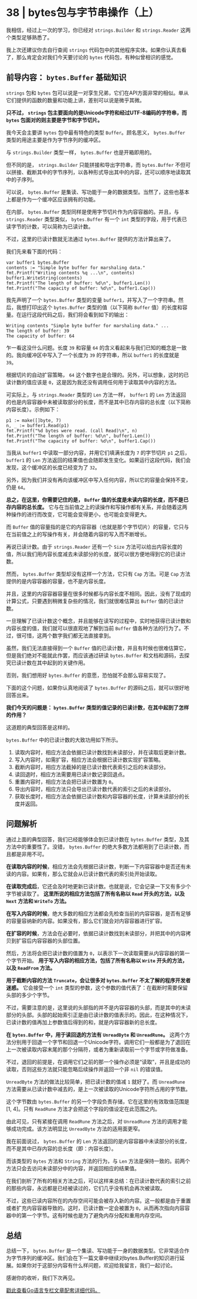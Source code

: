# 38 | bytes包与字节串操作（上）
我相信，经过上一次的学习，你已经对 `strings.Builder` 和 `strings.Reader` 这两个类型足够熟悉了。

我上次还建议你去自行查阅 `strings` 代码包中的其他程序实体。如果你认真去看了，那么肯定会对我们今天要讨论的 `bytes` 代码包，有种似曾相识的感觉。

## 前导内容： `bytes.Buffer` 基础知识

`strings` 包和 `bytes` 包可以说是一对孪生兄弟，它们在API方面非常的相似。单从它们提供的函数的数量和功能上讲，差别可以说是微乎其微。

**只不过， `strings` 包主要面向的是Unicode字符和经过UTF-8编码的字符串，而 `bytes` 包面对的则主要是字节和字节切片。**

我今天会主要讲 `bytes` 包中最有特色的类型 `Buffer`。顾名思义， `bytes.Buffer` 类型的用途主要是作为字节序列的缓冲区。

与 `strings.Builder` 类型一样， `bytes.Buffer` 也是开箱即用的。

但不同的是， `strings.Builder` 只能拼接和导出字符串，而 `bytes.Buffer` 不但可以拼接、截断其中的字节序列，以各种形式导出其中的内容，还可以顺序地读取其中的子序列。

可以说， `bytes.Buffer` 是集读、写功能于一身的数据类型。当然了，这些也基本上都是作为一个缓冲区应该拥有的功能。

在内部， `bytes.Buffer` 类型同样是使用字节切片作为内容容器的。并且，与 `strings.Reader` 类型类似， `bytes.Buffer` 有一个 `int` 类型的字段，用于代表已读字节的计数，可以简称为已读计数。

不过，这里的已读计数就无法通过 `bytes.Buffer` 提供的方法计算出来了。

我们先来看下面的代码：

```
var buffer1 bytes.Buffer
contents := "Simple byte buffer for marshaling data."
fmt.Printf("Writing contents %q ...\n", contents)
buffer1.WriteString(contents)
fmt.Printf("The length of buffer: %d\n", buffer1.Len())
fmt.Printf("The capacity of buffer: %d\n", buffer1.Cap())

```

我先声明了一个 `bytes.Buffer` 类型的变量 `buffer1`，并写入了一个字符串。然后，我想打印出这个 `bytes.Buffer` 类型的值（以下简称 `Buffer` 值）的长度和容量。在运行这段代码之后，我们将会看到如下的输出：

```
Writing contents "Simple byte buffer for marshaling data." ...
The length of buffer: 39
The capacity of buffer: 64

```

乍一看这没什么问题。长度 `39` 和容量 `64` 的含义看起来与我们已知的概念是一致的。我向缓冲区中写入了一个长度为 `39` 的字符串，所以 `buffer1` 的长度就是 `39`。

根据切片的自动扩容策略， `64` 这个数字也是合理的。另外，可以想象，这时的已读计数的值应该是 `0`，这是因为我还没有调用任何用于读取其中内容的方法。

可实际上，与 `strings.Reader` 类型的 `Len` 方法一样， `buffer1` 的 `Len` 方法返回的也是内容容器中未被读取部分的长度，而不是其中已存内容的总长度（以下简称内容长度）。示例如下：

```
p1 := make([]byte, 7)
n, _ := buffer1.Read(p1)
fmt.Printf("%d bytes were read. (call Read)\n", n)
fmt.Printf("The length of buffer: %d\n", buffer1.Len())
fmt.Printf("The capacity of buffer: %d\n", buffer1.Cap())

```

当我从 `buffer1` 中读取一部分内容，并用它们填满长度为 `7` 的字节切片 `p1` 之后， `buffer1` 的 `Len` 方法返回的结果值也会随即发生变化。如果运行这段代码，我们会发现，这个缓冲区的长度已经变为了 `32`。

另外，因为我们并没有再向该缓冲区中写入任何内容，所以它的容量会保持不变，仍是 `64`。

**总之，在这里，你需要记住的是， `Buffer` 值的长度是未读内容的长度，而不是已存内容的总长度。** 它与在当前值之上的读操作和写操作都有关系，并会随着这两种操作的进行而改变，它可能会变得更小，也可能会变得更大。

而 `Buffer` 值的容量指的是它的内容容器（也就是那个字节切片）的容量，它只与在当前值之上的写操作有关，并会随着内容的写入而不断增长。

再说已读计数。由于 `strings.Reader` 还有一个 `Size` 方法可以给出内容长度的值，所以我们用内容长度减去未读部分的长度，就可以很方便地得到它的已读计数。

然而， `bytes.Buffer` 类型却没有这样一个方法，它只有 `Cap` 方法。可是 `Cap` 方法提供的是内容容器的容量，也不是内容长度。

并且，这里的内容容器容量在很多时候都与内容长度不相同。因此，没有了现成的计算公式，只要遇到稍微复杂些的情况，我们就很难估算出 `Buffer` 值的已读计数。

一旦理解了已读计数这个概念，并且能够在读写的过程中，实时地获得已读计数和内容长度的值，我们就可以很直观地了解到当前 `Buffer` 值各种方法的行为了。不过，很可惜，这两个数字我们都无法直接拿到。

虽然，我们无法直接得到一个 `Buffer` 值的已读计数，并且有时候也很难估算它，但是我们绝对不能就此作罢，而应该通过研读 `bytes.Buffer` 和文档和源码，去探究已读计数在其中起到的关键作用。

否则，我们想用好 `bytes.Buffer` 的意愿，恐怕就不会那么容易实现了。

下面的这个问题，如果你认真地阅读了 `bytes.Buffer` 的源码之后，就可以很好地回答出来。

**我们今天的问题是： `bytes.Buffer` 类型的值记录的已读计数，在其中起到了怎样的作用？**

这道题的典型回答是这样的。

`bytes.Buffer` 中的已读计数的大致功用如下所示。

1. 读取内容时，相应方法会依据已读计数找到未读部分，并在读取后更新计数。
2. 写入内容时，如需扩容，相应方法会根据已读计数实现扩容策略。
3. 截断内容时，相应方法截掉的是已读计数代表索引之后的未读部分。
4. 读回退时，相应方法需要用已读计数记录回退点。
5. 重置内容时，相应方法会把已读计数置为 `0`。
6. 导出内容时，相应方法只会导出已读计数代表的索引之后的未读部分。
7. 获取长度时，相应方法会依据已读计数和内容容器的长度，计算未读部分的长度并返回。

## 问题解析

通过上面的典型回答，我们已经能够体会到已读计数在 `bytes.Buffer` 类型，及其方法中的重要性了。没错， `bytes.Buffer` 的绝大多数方法都用到了已读计数，而且都是非用不可。

**在读取内容的时候**，相应方法会先根据已读计数，判断一下内容容器中是否还有未读的内容。如果有，那么它就会从已读计数代表的索引处开始读取。

**在读取完成后**，它还会及时地更新已读计数。也就是说，它会记录一下又有多少个字节被读取了。 **这里所说的相应方法包括了所有名称以 `Read` 开头的方法，以及 `Next` 方法和 `WriteTo` 方法。**

**在写入内容的时候**，绝大多数的相应方法都会先检查当前的内容容器，是否有足够的容量容纳新的内容。如果没有，那么它们就会对内容容器进行扩容。

**在扩容的时候**，方法会在必要时，依据已读计数找到未读部分，并把其中的内容拷贝到扩容后内容容器的头部位置。

然后，方法将会把已读计数的值置为 `0`，以表示下一次读取需要从内容容器的第一个字节开始。 **用于写入内容的相应方法，包括了所有名称以 `Write` 开头的方法，以及 `ReadFrom` 方法。**

**用于截断内容的方法 `Truncate`，会让很多对 `bytes.Buffer` 不太了解的程序开发者迷惑。** 它会接受一个 `int` 类型的参数，这个参数的值代表了：在截断时需要保留头部的多少个字节。

不过，需要注意的是，这里说的头部指的并不是内容容器的头部，而是其中的未读部分的头部。头部的起始索引正是由已读计数的值表示的。因此，在这种情况下，已读计数的值再加上参数值后得到的和，就是内容容器新的总长度。

**在 `bytes.Buffer` 中，用于读回退的方法有 `UnreadByte` 和 `UnreadRune`。** 这两个方法分别用于回退一个字节和回退一个Unicode字符。调用它们一般都是为了退回在上一次被读取内容末尾的那个分隔符，或者为重新读取前一个字节或字符做准备。

不过，退回的前提是，在调用它们之前的那一个操作必须是“读取”，并且是成功的读取，否则这些方法就只能忽略后续操作并返回一个非 `nil` 的错误值。

`UnreadByte` 方法的做法比较简单，把已读计数的值减 `1` 就好了。而 `UnreadRune` 方法需要从已读计数中减去的，是上一次被读取的Unicode字符所占用的字节数。

这个字节数由 `bytes.Buffer` 的另一个字段负责存储，它在这里的有效取值范围是\[1, 4\]。只有 `ReadRune` 方法才会把这个字段的值设定在此范围之内。

由此可见，只有紧接在调用 `ReadRune` 方法之后，对 `UnreadRune` 方法的调用才能够成功完成。该方法明显比 `UnreadByte` 方法的适用面更窄。

我在前面说过， `bytes.Buffer` 的 `Len` 方法返回的是内容容器中未读部分的长度，而不是其中已存内容的总长度（即：内容长度）。

而该类型的 `Bytes` 方法和 `String` 方法的行为，与 `Len` 方法是保持一致的。前两个方法只会去访问未读部分中的内容，并返回相应的结果值。

在我们剖析了所有的相关方法之后，可以这样来总结：在已读计数代表的索引之前的那些内容，永远都是已经被读过的，它们几乎没有机会再次被读取。

不过，这些已读内容所在的内存空间可能会被存入新的内容。这一般都是由于重置或者扩充内容容器导致的。这时，已读计数一定会被置为 `0`，从而再次指向内容容器中的第一个字节。这有时候也是为了避免内存分配和重用内存空间。

## 总结

总结一下， `bytes.Buffer` 是一个集读、写功能于一身的数据类型。它非常适合作为字节序列的缓冲区。我们会在下一篇文章中继续对bytes.Buffer的知识进行延展。如果你对于这部分内容有什么样问题，欢迎给我留言，我们一起讨论。

感谢你的收听，我们下次再见。

[戳此查看Go语言专栏文章配套详细代码。](https://github.com/hyper0x/Golang_Puzzlers)